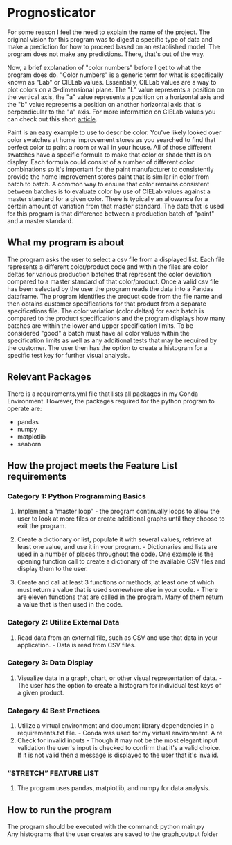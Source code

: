 # Prognosticator
For some reason I feel the need to explain the name of the project. The original vision for this program was to digest a specific type of data and make a prediction for how to proceed based on an established model. The program does not make any predictions. There, that's out of the way.

Now, a brief explanation of "color numbers" before I get to what the program does do. "Color numbers" is a generic term for what is specifically known as "Lab" or CIELab values. Essentially, CIELab values are a way to plot colors on a 3-dimensional plane.  The "L" value represents a position on the vertical axis, the "a" value represents a position on a horizontal axis and the "b" value represents a position on another horizontal axis that is perpendicular to the "a" axis. For more information on CIELab values you can check out this short [article](https://www.xrite.com/blog/lab-color-space). 

Paint is an easy example to use to describe color. You've likely looked over color swatches at home improvement stores as you searched to find that perfect color to paint a room or wall in your house. All of those different swatches have a specific formula to make that color or shade that is on display. Each formula could consist of a number of different color combinations so it's important for the paint manufacturer to consistently provide the home improvement stores paint that is similar in color from batch to batch. A common way to ensure that color remains consistent between batches is to evaluate color by use of CIELab values against a master standard for a given color. There is typically an allowance for a certain amount of variation from that master standard. The data that is used for this program is that difference between a production batch of "paint" and a master standard.

## What my program is about
The program asks the user to select a csv file from a displayed list. Each file represents a different color/product code and within the files are color deltas for various production batches that represent the color deviation  compared to a master standard of that color/product. Once a valid csv file has been selected by the user the program reads the data into a Pandas dataframe. The program identifies the product code from the file name and then obtains  customer specifications for that product from a separate specifications file. The color variation (color deltas) for each batch is compared to the product specifications and the program displays how many batches are within the lower and upper specification limits. To be considered "good" a batch must have all color values within the specification limits as well as any additional tests that may be required by the customer. The user then has the option to create a histogram for a specific test key for further visual analysis.

## Relevant Packages
There is a requirements.yml file that lists all packages in my Conda Environment. However, the packages required for the python program to operate are:
-  pandas
-  numpy
-  matplotlib
-  seaborn

## How the project meets the Feature List requirements
### Category 1: Python Programming Basics
1. Implement a “master loop” - the program continually loops to allow the user to look at more files or create additional graphs until they choose to exit the program.

2. 	Create a dictionary or list, populate it with several values, retrieve at least one value, and use it in your program. - Dictionaries and lists are used in a number of places throughout the code. One example is the opening function call to create a dictionary of the available CSV files and display them to the user.

3. Create and call at least 3 functions or methods, at least one of which must return a value that is used somewhere else in your code. - There are eleven functions that are called in the program. Many of them return a value that is then used in the code.

### Category 2: Utilize External Data
1. Read data from an external file, such as CSV and use that data in your application. - Data is read from CSV files.

### Category 3: Data Display
1. Visualize data in a graph, chart, or other visual representation of data. - The user has the option to create a histogram for individual test keys of a given product.

### Category 4: Best Practices
1. Utilize a virtual environment and document library dependencies in a requirements.txt file. - Conda was used for my virtual environment. A re
2. Check for invalid inputs - Though it may not be the most elegant input validation the user's input is checked to confirm that it's a valid choice. If it is not valid then a message is displayed to the user that it's invalid.

### “STRETCH” FEATURE LIST
1. The program uses pandas, matplotlib, and numpy for data analysis. 


## How to run the program
The program should be executed with the command: python main.py  
Any histograms that the user creates are saved to the graph_output folder

